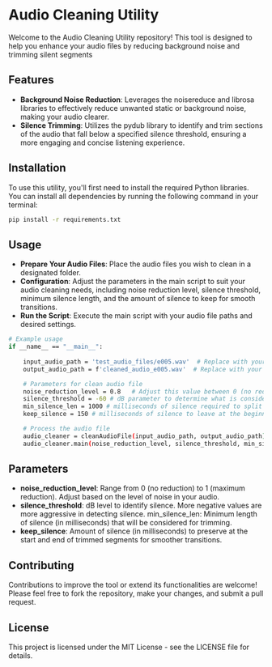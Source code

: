 # Audio Cleaning Utility

Welcome to the Audio Cleaning Utility repository! This tool is designed to help you enhance your audio files by reducing background noise and trimming silent segments

## Features
- **Background Noise Reduction**: Leverages the noisereduce and librosa libraries to effectively reduce unwanted static or background noise, making your audio clearer.
- **Silence Trimming**: Utilizes the pydub library to identify and trim sections of the audio that fall below a specified silence threshold, ensuring a more engaging and concise listening experience.

## Installation
To use this utility, you'll first need to install the required Python libraries. You can install all dependencies by running the following command in your terminal:

```bash
pip install -r requirements.txt
```

## Usage
- **Prepare Your Audio Files**: Place the audio files you wish to clean in a designated folder.
- **Configuration**: Adjust the parameters in the main script to suit your audio cleaning needs, including noise reduction level, silence threshold, minimum silence length, and the amount of silence to keep for smooth transitions.
- **Run the Script**: Execute the main script with your audio file paths and desired settings.

```bash
# Example usage
if __name__ == "__main__":
    
    input_audio_path = 'test_audio_files/e005.wav'  # Replace with your audio file path
    output_audio_path = f'cleaned_audio_e005.wav'  # Replace with your desired output path

    # Parameters for clean audio file
    noise_reduction_level = 0.8   # Adjust this value between 0 (no reduction) and 1 (maximum reduction)
    silence_threshold = -60 # dB parameter to determine what is considered silence (absolute(lower value) = more silence detected)
    min_silence_len = 1000 # milliseconds of silence required to split the audio
    keep_silence = 150 # milliseconds of silence to leave at the beginning and end of each chunk, to have a smooth transition

    # Process the audio file
    audio_cleaner = cleanAudioFile(input_audio_path, output_audio_path)
    audio_cleaner.main(noise_reduction_level, silence_threshold, min_silence_len, keep_silence)
```

## Parameters
- **noise_reduction_level**: Range from 0 (no reduction) to 1 (maximum reduction). Adjust based on the level of noise in your audio.
- **silence_threshold**: dB level to identify silence. More negative values are more aggressive in detecting silence.
min_silence_len: Minimum length of silence (in milliseconds) that will be considered for trimming.
- **keep_silence**: Amount of silence (in milliseconds) to preserve at the start and end of trimmed segments for smoother transitions.

## Contributing
Contributions to improve the tool or extend its functionalities are welcome! Please feel free to fork the repository, make your changes, and submit a pull request.

## License
This project is licensed under the MIT License - see the LICENSE file for details.
